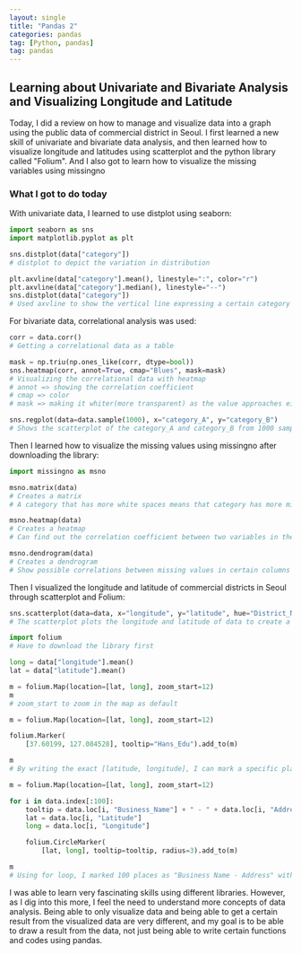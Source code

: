 ```yaml
---
layout: single
title: "Pandas 2"
categories: pandas
tag: [Python, pandas]
tag: pandas
---
```


## Learning about Univariate and Bivariate Analysis and Visualizing Longitude and Latitude

Today, I did a review on how to manage and visualize data into a graph using the public data of commercial district in Seoul. 
I first learned a new skill of univariate and bivariate data analysis, and then learned how to visualize longitude and latitudes using scatterplot and the python library called "Folium".
And I also got to learn how to visualize the missing variables using missingno

### What I got to do today
With univariate data, I learned to use distplot using seaborn:

```python
import seaborn as sns
import matplotlib.pyplot as plt

sns.distplot(data["category"])
# distplot to depict the variation in distribution

plt.axvline(data["category"].mean(), linestyle=":", color="r")
plt.axvline(data["category"].median(), linestyle="--")
sns.distplot(data["category"])
# Used axvline to show the vertical line expressing a certain category of a data.
```

For bivariate data, correlational analysis was used:

```python
corr = data.corr()
# Getting a correlational data as a table

mask = np.triu(np.ones_like(corr, dtype=bool))
sns.heatmap(corr, annot=True, cmap="Blues", mask=mask)
# Visualizing the correlational data with heatmap
# annot => showing the correlation coefficient
# cmap => color
# mask => making it whiter(more transparent) as the value approaches either 1 or -1

sns.regplot(data=data.sample(1000), x="category_A", y="category_B")
# Shows the scatterplot of the category_A and category_B from 1000 samples of a data, and also draws a regression line.
```

Then I learned how to visualize the missing values using missingno after downloading the library:
```python
import missingno as msno

msno.matrix(data)
# Creates a matrix
# A category that has more white spaces means that category has more missing values

msno.heatmap(data)
# Creates a heatmap
# Can find out the correlation coefficient between two variables in the presence of missing data.

msno.dendrogram(data)
# Creates a dendrogram
# Show possible correlations between missing values in certain columns using the tree of hierarchical clustering algorithm.
```

Then I visualized the longitude and latitude of commercial districts in Seoul through scatterplot and Folium:
```python
sns.scatterplot(data=data, x="longitude", y="latitude", hue="District_Name")
# The scatterplot plots the longitude and latitude of data to create a map, and it has different colors depending on the district.

import folium
# Have to download the library first

long = data["longitude"].mean()
lat = data["latitude"].mean()

m = folium.Map(location=[lat, long], zoom_start=12)
m
# zoom_start to zoom in the map as default

m = folium.Map(location=[lat, long], zoom_start=12)

folium.Marker(
    [37.60199, 127.084528], tooltip="Hans_Edu").add_to(m)

m
# By writing the exact [latitude, longitude], I can mark a specific place and label it by tooltip.

m = folium.Map(location=[lat, long], zoom_start=12)

for i in data.index[:100]:
    tooltip = data.loc[i, "Business_Name"] + " - " + data.loc[i, "Address"]
    lat = data.loc[i, "Latitude"]
    long = data.loc[i, "Longitude"]

    folium.CircleMarker(
        [lat, long], tooltip=tooltip, radius=3).add_to(m)

m
# Using for loop, I marked 100 places as "Business Name - Address" with a different type of marker called circle marker.
```

I was able to learn very fascinating skills using different libraries. However, as I dig into this more, I feel the need to understand more concepts of data analysis. 
Being able to only visualize data and being able to get a certain result from the visualized data are very different, and my goal is to be able to draw a result from the data, 
not just being able to write certain functions and codes using pandas.